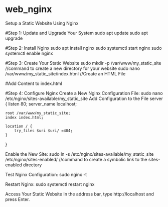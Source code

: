# web_nginx
Setup a Static Website Using Nginx

#Step 1: Update and Upgrade Your System
sudo apt update
sudo apt upgrade

#Step 2: Install Nginx
sudo apt install nginx
sudo systemctl start nginx
sudo systemctl enable nginx

#Step 3: Create Your Static Website
sudo mkdir -p /var/www/my_static_site        //command to create a new directory for your website
sudo nano /var/www/my_static_site/index.html //Create an HTML File

#Add Content to index.html 

#Step 4: Configure Nginx
Create a New Nginx Configuration File: 
sudo nano /etc/nginx/sites-available/my_static_site
Add Configuration to the File
server {
    listen 80;
    server_name localhost;

    root /var/www/my_static_site;
    index index.html;

    location / {
        try_files $uri $uri/ =404;
    }
}

Enable the New Site:
sudo ln -s /etc/nginx/sites-available/my_static_site /etc/nginx/sites-enabled/         //command to create a symbolic link to the sites-enabled directory

Test Nginx Configuration:
sudo nginx -t

Restart Nginx:
sudo systemctl restart nginx


 Access Your Static Website
 In the address bar, type http://localhost and press Enter.
